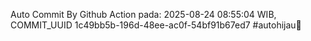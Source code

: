 Auto Commit By Github Action pada: 2025-08-24 08:55:04 WIB, COMMIT_UUID 1c49bb5b-196d-48ee-ac0f-54bf91b67ed7 #autohijau🗿

